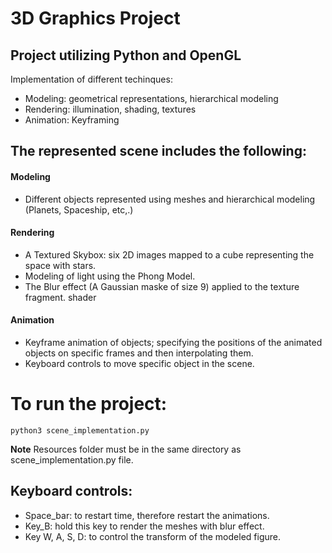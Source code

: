 # 3D Graphics Project

## Project utilizing Python and OpenGL 
Implementation of different techinques:
  * Modeling: geometrical representations, hierarchical modeling
  * Rendering: illumination, shading, textures
  * Animation: Keyframing

## The represented scene includes the following:
#### Modeling
  * Different objects represented using meshes and hierarchical modeling (Planets, Spaceship, etc,.)
#### Rendering
  * A Textured Skybox: six 2D images mapped to a cube representing the space with stars.
  * Modeling of light using the Phong Model.
  * The Blur effect (A Gaussian maske of size 9) applied to the texture fragment. shader
#### Animation
  * Keyframe animation of objects; specifying the positions of the animated objects on specific frames and then interpolating them.
  * Keyboard controls to move specific object in the scene.

 
# To run the project: 
```
python3 scene_implementation.py
```

**Note** Resources folder must be in the same directory as scene_implementation.py file.


## Keyboard controls:
* Space_bar: to restart time, therefore restart the animations.
* Key_B: hold this key to render the meshes with blur effect.
* Key W, A, S, D: to control the transform of the modeled figure.



